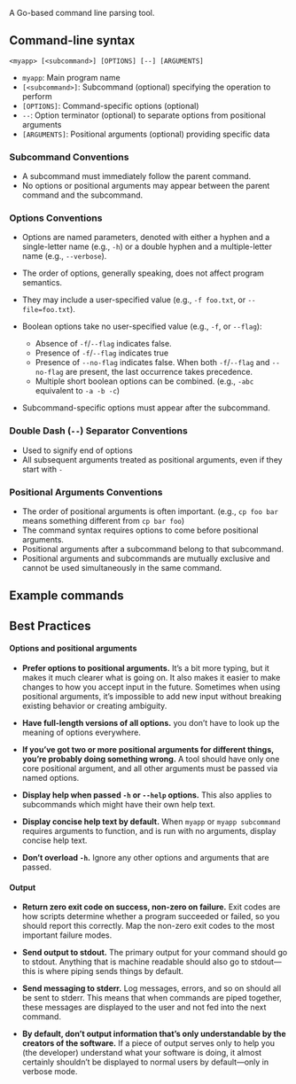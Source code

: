 A Go-based command line parsing tool.

## Command-line syntax

    <myapp> [<subcommand>] [OPTIONS] [--] [ARGUMENTS]

- `myapp`: Main program name
- `[<subcommand>]`: Subcommand (optional) specifying the operation to perform
- `[OPTIONS]`: Command-specific options (optional)
- `--`: Option terminator (optional) to separate options from positional arguments
- `[ARGUMENTS]`: Positional arguments (optional) providing specific data

### Subcommand Conventions

- A subcommand must immediately follow the parent command.
- No options or positional arguments may appear between the parent command and the subcommand.

### Options Conventions

- Options are named parameters, denoted with either a hyphen and a single-letter name (e.g., `-h`) or a double hyphen
  and a multiple-letter name (e.g., `--verbose`).
- The order of options, generally speaking, does not affect program semantics.
- They may include a user-specified value (e.g., `-f foo.txt`, or `--file=foo.txt`).
- Boolean options take no user-specified value (e.g., `-f`, or `--flag`):

    - Absence of `-f`/`--flag` indicates false.
    - Presence of `-f`/`--flag` indicates true
    - Presence of `--no-flag` indicates false. When both `-f`/`--flag` and `--no-flag` are present, the last occurrence
      takes precedence.
    - Multiple short boolean options can be combined. (e.g., `-abc` equivalent to `-a -b -c`)

- Subcommand-specific options must appear after the subcommand.

### Double Dash (`--`) Separator Conventions

- Used to signify end of options
- All subsequent arguments treated as positional arguments, even if they start with `-`

### Positional Arguments Conventions

- The order of positional arguments is often important. (e.g., `cp foo bar` means something different from `cp bar foo`)
- The command syntax requires options to come before positional arguments.
- Positional arguments after a subcommand belong to that subcommand.
- Positional arguments and subcommands are mutually exclusive and cannot be used simultaneously in the same command.

## Example commands


## Best Practices

#### Options and positional arguments

- **Prefer options to positional arguments.** It’s a bit more typing, but it makes it much clearer what is going on. It
  also makes it easier to make changes to how you accept input in the future. Sometimes when using positional arguments,
  it’s impossible to add new input without breaking existing behavior or creating ambiguity.

- **Have full-length versions of all options.** you don’t have to look up the meaning of options everywhere.

- **If you’ve got two or more positional arguments for different things, you’re probably doing something wrong.** A tool
  should have only one core positional argument, and all other arguments must be passed via named options.

- **Display help when passed `-h` or `--help` options.** This also applies to subcommands which might have their own help
  text.

- **Display concise help text by default.** When `myapp` or `myapp subcommand` requires arguments to function, and is run
  with no arguments, display concise help text.

- **Don’t overload `-h`.** Ignore any other options and arguments that are passed.

#### Output

- **Return zero exit code on success, non-zero on failure.** Exit codes are how scripts determine whether a program
  succeeded or failed, so you should report this correctly. Map the non-zero exit codes to the most important failure
  modes.

- **Send output to stdout.** The primary output for your command should go to stdout. Anything that is machine readable
  should also go to stdout—this is where piping sends things by default.

- **Send messaging to stderr.** Log messages, errors, and so on should all be sent to stderr. This means that when
  commands are piped together, these messages are displayed to the user and not fed into the next command.

- **By default, don’t output information that’s only understandable by the creators of the software.** If a piece of
  output serves only to help you (the developer) understand what your software is doing, it almost certainly shouldn’t
  be displayed to normal users by default—only in verbose mode.